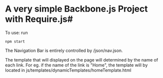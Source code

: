 # A very simple Backbone.js Project with Require.js#

To use: run
```
npm start
```

The Navigation Bar is entirely controlled by /json/nav.json.

The template that will displayed on the page will determined by the name of each link.
For eg. if the name of the link is "Home", the template will by located in js/templates/dynamicTemplates/homeTemplate.html